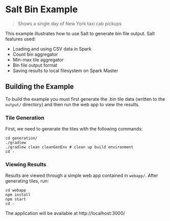 # Salt Bin Example

> Shows a single day of New York taxi cab pickups

This example illustrates how to use Salt to generate bin file output. Salt features used:

 - Loading and using CSV data in Spark
 - Count bin aggregator
 - Min-max tile aggregator
 - Bin file output format
 - Saving results to local filesystem on Spark Master

## Building the Example

To build the example you must first generate the .bin tile data (written to the `output/` directory) and then run the web app to view the results.

### Tile Generation

First, we need to generate the tiles with the following commands:
```
cd generation/
./gradlew
./gradlew clean cleanGenEnv # clean up build environment
cd -
```

### Viewing Results

Results are viewed through a simple web app contained in `webapp/`. After generating tiles, run:

```
cd webapp
npm install
npm start
cd -
```

The application will be available at http://localhost:3000/
